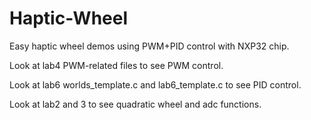 # Haptic-Wheel

Easy haptic wheel demos using PWM+PID control with NXP32 chip.

Look at lab4 PWM-related files to see PWM control.

Look at lab6 worlds_template.c and lab6_template.c to see PID control.

Look at lab2 and 3 to see quadratic wheel and adc functions.
